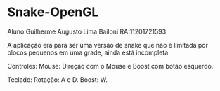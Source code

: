 # Snake-OpenGL    

Aluno:Guilherme Augusto Lima Bailoni  RA:11201721593  

A aplicação era para ser uma versão de snake que não é limitada por blocos pequenos em uma grade, ainda está incompleta.

Controles:
  Mouse:
    Direção com o Mouse e Boost com botão esquerdo.
  
  Teclado:
    Rotação: A e D.
    Boost: W.
